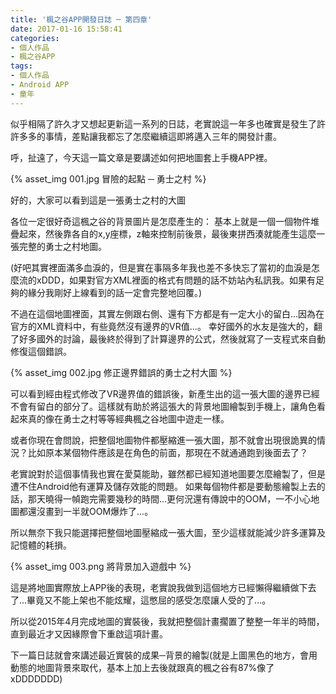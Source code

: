 ```yaml
---
title: '楓之谷APP開發日誌 ─ 第四章'
date: 2017-01-16 15:58:41
categories:
- 個人作品
- 楓之谷APP
tags:
- 個人作品
- Android APP
- 童年
---
```


似乎相隔了許久才又想起更新這一系列的日誌，老實說這一年多也確實是發生了許許多多的事情，差點讓我都忘了怎麼繼續這即將邁入三年的開發計畫。

呼，扯遠了，今天這一篇文章是要講述如何把地圖套上手機APP裡。

{% asset_img 001.jpg 冒險的起點 ─ 勇士之村 %}
<!--more-->

好的，大家可以看到這是一張勇士之村的大圖

各位一定很好奇這楓之谷的背景圖片是怎麼產生的：
基本上就是一個一個物件堆疊起來，然後靠各自的x,y座標，z軸來控制前後景，最後東拼西湊就能產生這麼一張完整的勇士之村地圖。

(好吧其實裡面滿多血淚的，但是實在事隔多年我也差不多快忘了當初的血淚是怎麼流的xDDD，如果對官方XML裡面的格式有問題的話不妨站內私訊我。如果有足夠的緣分我剛好上線看到的話一定會完整地回覆。)

不過在這個地圖裡面，其實左側跟右側、還有下方都是有一定大小的留白...因為在官方的XML資料中，有些竟然沒有邊界的VR值...。
幸好國外的水友是強大的，翻了好多國外的討論，最後終於得到了計算邊界的公式，然後就寫了一支程式來自動修復這個錯誤。

{% asset_img 002.jpg 修正邊界錯誤的勇士之村大圖 %}

可以看到經由程式修改了VR邊界值的錯誤後，新產生出的這一張大圖的邊界已經不會有留白的部分了。這樣就有助於將這張大的背景地圖繪製到手機上，讓角色看起來真的像在勇士之村等等經典楓之谷地圖中遊走一樣。

或者你現在會問說，把整個地圖物件都壓縮進一張大圖，那不就會出現很詭異的情況？比如原本某個物件應該是在角色的前面，那現在不就通通跑到後面去了？

老實說對於這個事情我也實在愛莫能助，雖然都已經知道地圖要怎麼繪製了，但是遭不住Android他有運算及儲存效能的問題。
如果每個物件都是要動態繪製上去的話，那天曉得一幀跑完需要幾秒的時間...更何況還有傳說中的OOM，一不小心地圖都還沒畫到一半就OOM爆炸了...。

所以無奈下我只能選擇把整個地圖壓縮成一張大圖，至少這樣就能減少許多運算及記憶體的耗損。

{% asset_img 003.png 將背景加入遊戲中 %}

這是將地圖實際放上APP後的表現，老實說我做到這個地方已經懶得繼續做下去了...畢竟又不能上架也不能炫耀，這憋屈的感受怎麼讓人受的了...。

所以從2015年4月完成地圖的實裝後，我就把整個計畫擱置了整整一年半的時間，直到最近才又因緣際會下重啟這項計畫。

下一篇日誌就會來講述最近實裝的成果─背景的繪製(就是上圖黑色的地方，會用動態的地圖背景來取代，基本上加上去後就跟真的楓之谷有87%像了xDDDDDDD)
